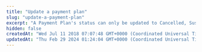 ```yaml
---
title: "Update a payment plan"
slug: "update-a-payment-plan"
excerpt: "A Payment Plan's status can only be updated to Cancelled, Suspended or Active. For a suspended plan it is possible to set a date the plan is suspended until. \n\nWhen a plan is suspended, any pending payments will be removed. If the plan is resumed, the pending payments will be re-created to meet the plan's constraints.\n\n\nNote:\nPayment plan must be active for any other attributes to be updated."
hidden: false
createdAt: "Wed Jul 11 2018 07:07:48 GMT+0000 (Coordinated Universal Time)"
updatedAt: "Thu Feb 29 2024 01:24:04 GMT+0000 (Coordinated Universal Time)"
---
```

